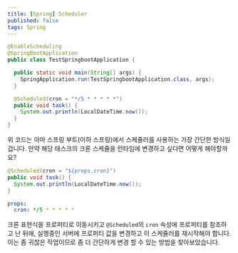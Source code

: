 ```yaml
---
title: [Spring] Scheduler
published: false
tags: Spring
---
```


```java
@EnableScheduling
@SpringBootApplication
public class TestSpringbootApplication {

  public static void main(String[] args) {
    SpringApplication.run(TestSpringbootApplication.class, args);
  }

  @Scheduled(cron = "*/5 * * * * *")
  public void task() {
    System.out.println(LocalDateTime.now());
  }
}
```

위 코드는 아마 스프링 부트(이하 스프링)에서 스케쥴러를 사용하는 가장 간단한 방식일겁니다. 만약 해당 태스크의 크론 스케쥴을 런타임에 변경하고 싶다면 어떻게 해야할까요?

```java
@Scheduled(cron = "${props.cron}")
public void task() {
  System.out.println(LocalDateTime.now());
}
```
```yaml
props:
  cron: */5 * * * * *
```

크론 표현식을 프로퍼티로 이동시키고 `@Scheduled`의 `cron` 속성에 프로퍼티를 참조하고 난 뒤애, 실행중인 서버에 프로퍼티 값을 변경하고 이 스케쥴러를 재시작해야 합니다.
이는 좀 귀찮은 작업이므로 좀 더 간단하게 변경 할 수 있는 방법을 찾아보았습니다.

